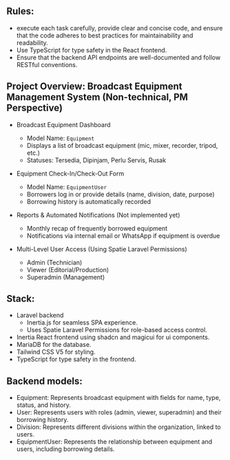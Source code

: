 ## Rules:

- execute each task carefully, provide clear and concise code, and ensure that the code adheres to best practices for maintainability and readability.
- Use TypeScript for type safety in the React frontend.
- Ensure that the backend API endpoints are well-documented and follow RESTful conventions.

## Project Overview: Broadcast Equipment Management System (Non-technical, PM Perspective)

- Broadcast Equipment Dashboard
    - Model Name: `Equipment`
    - Displays a list of broadcast equipment (mic, mixer, recorder, tripod, etc.)
    - Statuses: Tersedia, Dipinjam, Perlu Servis, Rusak

- Equipment Check-In/Check-Out Form
    - Model Name: `EquipmentUser`
    - Borrowers log in or provide details (name, division, date, purpose)
    - Borrowing history is automatically recorded

- Reports & Automated Notifications (Not implemented yet)
    - Monthly recap of frequently borrowed equipment
    - Notifications via internal email or WhatsApp if equipment is overdue

- Multi-Level User Access (Using Spatie Laravel Permissions)
    - Admin (Technician)
    - Viewer (Editorial/Production)
    - Superadmin (Management)

## Stack:

- Laravel backend
    - Inertia.js for seamless SPA experience.
    - Uses Spatie Laravel Permissions for role-based access control.
- Inertia React frontend using shadcn and magicui for ui components.
- MariaDB for the database.
- Tailwind CSS V5 for styling.
- TypeScript for type safety in the frontend.

## Backend models:

- Equipment: Represents broadcast equipment with fields for name, type, status, and history.
- User: Represents users with roles (admin, viewer, superadmin) and their borrowing history.
- Division: Represents different divisions within the organization, linked to users.
- EquipmentUser: Represents the relationship between equipment and users, including borrowing details.
